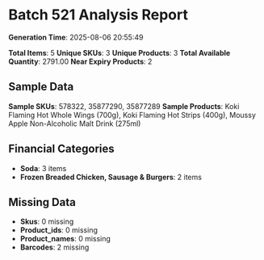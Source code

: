 # Batch 521 Analysis Report

**Generation Time**: 2025-08-06 20:55:49

**Total Items**: 5
**Unique SKUs**: 3
**Unique Products**: 3
**Total Available Quantity**: 2791.00
**Near Expiry Products**: 2

## Sample Data
**Sample SKUs**: 578322, 35877290, 35877289
**Sample Products**: Koki Flaming Hot Whole Wings (700g), Koki Flaming Hot Strips (400g), Moussy Apple Non-Alcoholic Malt Drink (275ml)

## Financial Categories
- **Soda**: 3 items
- **Frozen Breaded Chicken, Sausage & Burgers**: 2 items

## Missing Data
- **Skus**: 0 missing
- **Product_ids**: 0 missing
- **Product_names**: 0 missing
- **Barcodes**: 2 missing
